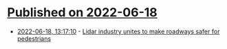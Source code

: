 # [Published on 2022-06-18](index.md)

* [2022-06-18, 13:17:10](https://news.ycombinator.com/item?id=31789560) - [Lidar industry unites to make roadways safer for pedestrians](https://autojobsnow.com/lidar-industry-unites-to-make-roadways-safer-for-pedestrians/)
